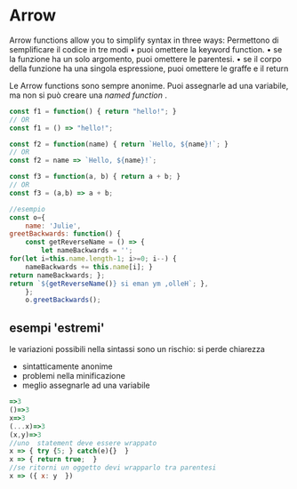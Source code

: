 # Arrow

Arrow functions allow you to simplify syntax in three ways:
Permettono di semplificare il codice in tre modi
• puoi omettere la keyword function.
• se la funzione ha un solo argomento, puoi omettere le parentesi.
• se il corpo della funzione ha una singola espressione, puoi omettere le graffe e il return

Le Arrow functions sono sempre anonime. 
Puoi assegnarle ad una variabile, ma non si può creare una _named function_ .

```javascript
const f1 = function() { return "hello!"; }
// OR
const f1 = () => "hello!";

const f2 = function(name) { return `Hello, ${name}!`; }
// OR
const f2 = name => `Hello, ${name}!`;

const f3 = function(a, b) { return a + b; }
// OR
const f3 = (a,b) => a + b;

//esempio
const o={
    name: 'Julie', 
greetBackwards: function() {
    const getReverseName = () => {
        let nameBackwards = '';
for(let i=this.name.length-1; i>=0; i--) {
    nameBackwards += this.name[i]; }
return nameBackwards; };
return `${getReverseName()} si eman ym ,olleH`; },
    };
    o.greetBackwards();

```

## esempi 'estremi' 

le variazioni possibili nella sintassi sono un rischio: si perde chiarezza

* sintatticamente anonime
* problemi nella minificazione
* meglio assegnarle ad una variabile

```javascript
=>3
()=>3
x=>3
(...x)=>3
(x,y)=>3
//uno  statement deve essere wrappato
x => { try {5; } catch(e){}  }
x => { return true;  }
//se ritorni un oggetto devi wrapparlo tra parentesi
x => ({ x: y  })

```


